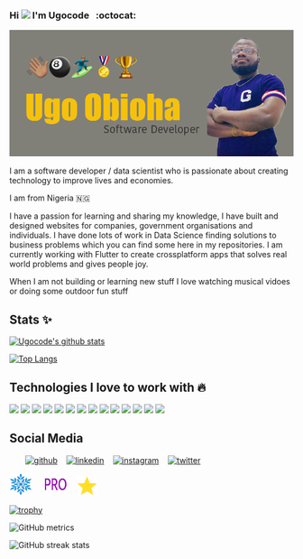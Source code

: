 ### Hi  <img src="https://raw.githubusercontent.com/MartinHeinz/MartinHeinz/master/wave.gif" width="30px"> I'm Ugocode &nbsp; :octocat: 

![Header](ugo-banner.png)



I am a software developer / data scientist who is passionate about creating technology to improve lives and economies. 

I am from Nigeria 🇳🇬 

I have a passion for learning and sharing my knowledge, I have built and designed websites for companies, government organisations and individuals. I have done lots of work in Data Science finding solutions to business problems which you can find some here in my repositories. I am currently working with Flutter  to create crossplatform apps that solves real world problems and gives people joy. 

When I am not building or learning new stuff I love watching musical vidoes or doing some outdoor fun stuff

##                Stats ✨  

[![Ugocode's github stats](https://github-readme-stats.vercel.app/api?username=Ugocode&hide=prs&count_private=true&show_icons=true&theme=dracula&include_all_commits=true)](https://github.com/ugocode/github-readme-stats)

[![Top Langs](https://github-readme-stats.vercel.app/api/top-langs/?username=Ugocode&layout=compact)](https://github.com/Ugocode/github-readme-stats)


## Technologies I love to work with 🔥

![](https://img.shields.io/badge/OS-Linux-informational?style=plastic&logo=Linux&logoColor=white&color=important) ![](https://img.shields.io/badge/OS-MacOS-informational?style=plastic&logo=apple&logoColor=white&color=purple) ![](https://img.shields.io/badge/Code-Python-informational?style=plastic&logo=Python&logoColor=white&color=yellow) ![](https://img.shields.io/badge/Code-Dart-informational?style=plastic&logo=Dart&logoColor=white&color=9cf) ![](https://img.shields.io/badge/Code-Flutter-informational?style=plastic&logo=Flutter&logoColor=white&color=informational) ![](https://img.shields.io/badge/Editor-Intellij_IDEA-informational?style=plastic&logo=Intellij-Idea&logoColor=white&color=success) ![](https://img.shields.io/badge/Editor-VS_Code-informational?style=plastic&logo=visual-studio-code&logoColor=white&color=blue) ![](https://img.shields.io/badge/Cloud-Firebase-informational?style=plastic&logo=Firebase&logoColor=white&color=orange) ![](https://img.shields.io/badge/FrameWrok-Django-informational?style=plastic&logo=Django&logoColor=white&color=yellow)  ![](https://img.shields.io/badge/Tools-PostgreSQL-informational?style=plastic&logo=PostgreSQL&logoColor=white&color=green)  ![](https://img.shields.io/badge/Notebook-Jupyter_Notebook-informational?style=plastic&logo=Jupyter-notebook&logoColor=white&color=yellow)   ![](https://img.shields.io/badge/Web-HTML5-informational?style=plastic&logo=HTML5&logoColor=white&color=red)   ![](https://img.shields.io/badge/Mobile-Android_Studio-informational?style=plastic&logo=Android-Studio&logoColor=white&color=green)  ![](https://img.shields.io/badge/Mobile-Iphone-informational?style=plastic&logo=apple&logoColor=white&color=red)  



## Social Media

&nbsp;&nbsp;&nbsp;&nbsp;&nbsp;&nbsp; [<img src='https://cdn.jsdelivr.net/npm/simple-icons@3.0.1/icons/github.svg' alt='github' height='40'>](https://github.com/Ugocode)  &nbsp;&nbsp;  [<img src='https://cdn.jsdelivr.net/npm/simple-icons@3.0.1/icons/linkedin.svg' alt='linkedin' height='40'>](https://www.linkedin.com/in/ugocode/)   &nbsp;&nbsp;  [<img src='https://cdn.jsdelivr.net/npm/simple-icons@3.0.1/icons/instagram.svg' alt='instagram' height='40'>](https://www.instagram.com/ugocode/) &nbsp;&nbsp;    [<img src='https://cdn.jsdelivr.net/npm/simple-icons@3.0.1/icons/twitter.svg' alt='twitter' height='40'>](https://twitter.com/ugo_starboy) 



<a href='https://archiveprogram.github.com/'><img src='https://raw.githubusercontent.com/acervenky/animated-github-badges/master/assets/acbadge.gif' width='40' height='40'></a>   <a href='https://github.com/pricing'><img src='https://raw.githubusercontent.com/acervenky/animated-github-badges/master/assets/pro.gif' width='40' height='40'></a>   <a href='https://stars.github.com/'><img src='https://raw.githubusercontent.com/acervenky/animated-github-badges/master/assets/starbadge.gif' width='35' height='35'></a> 



[![trophy](https://github-profile-trophy.vercel.app/?username=Ugocode)](https://github.com/ugocode/github-profile-trophy)



![GitHub metrics](https://metrics.lecoq.io/Ugocode) 



![GitHub streak stats](https://github-readme-streak-stats.herokuapp.com/?user=Ugocode)  


























<!--
**Ugocode/Ugocode** is a ✨ _special_ ✨ repository because its `README.md` (this file) appears on your GitHub profile.

Here are some ideas to get you started:

All inbuilt themes :-
dark, radical, merko, gruvbox, tokyonight, onedark, cobalt, synthwave, highcontrast, dracula

[![Top Langs](https://github-readme-stats.vercel.app/api/top-langs/?username=anuraghazra)](https://github.com/anuraghazra/github-readme-stats)


to arrange repo card:

<a href="https://github.com/anuraghazra/github-readme-stats">
  <img align="center" src="https://github-readme-stats.vercel.app/api/pin/?username=anuraghazra&repo=github-readme-stats" />
</a>
<a href="https://github.com/anuraghazra/convoychat">
  <img align="center" src="https://github-readme-stats.vercel.app/api/pin/?username=anuraghazra&repo=convoychat" />
</a>

//
![](https://img.shields.io/badge/<WORD_ON_LEFT>-<WORD_ON_RIGHT>-informational?style=flat&logo=data:image/svg%2bxml;base64,<BASE64_DATA>)


(![github](/images/icon.png))



- 🔭 I’m currently working on ...
- 🌱 I’m currently learning ...
- 👯 I’m looking to collaborate on ...
- 🤔 I’m looking for help with ...
- 💬 Ask me about ...
- 📫 How to reach me: ...
- 😄 Pronouns: ...
- ⚡ Fun fact: ...
-->
